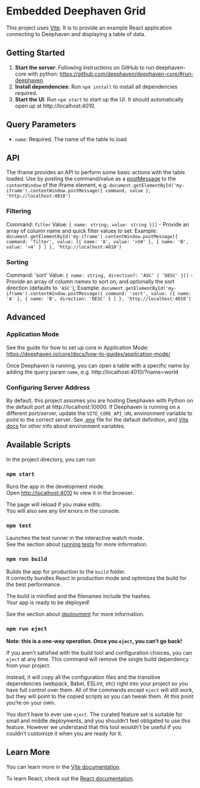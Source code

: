 # Embedded Deephaven Grid

This project uses [Vite](https://vitejs.dev/). It is to provide an example React application connecting to Deephaven and displaying a table of data.

## Getting Started

1. **Start the server**: Following instructions on GitHub to run deephaven-core with python: https://github.com/deephaven/deephaven-core/#run-deephaven.
2. **Install dependencies**: Run `npm install` to install all dependencies required.
3. **Start the UI**: Run `npm start` to start up the UI. It should automatically open up at http://localhost:4010.

## Query Parameters

- `name`: Required. The name of the table to load

## API

The iframe provides an API to perform some basic actions with the table loaded. Use by posting the command/value as a [postMessage](https://developer.mozilla.org/en-US/docs/Web/API/Window/postMessage) to the `contentWindow` of the iframe element, e.g. `document.getElementById('my-iframe').contentWindow.postMessage({ command, value }, 'http://localhost:4010')`

### Filtering

Command: `filter`
Value: `{ name: string; value: string }[]` - Provide an array of column name and quick filter values to set.
Example: `document.getElementById('my-iframe').contentWindow.postMessage({ command: 'filter', value: [{ name: 'A', value: '>50' }, { name: 'B', value: '<4' } ] }, 'http://localhost:4010')`

### Sorting

Command: 'sort'
Value: `{ name: string, direction?: 'ASC' | 'DESC' }[]` - Provide an array of column names to sort on, and optionally the sort direction (defaults to `'ASC'`);
Example: `document.getElementById('my-iframe').contentWindow.postMessage({ command: 'sort', value: [{ name: 'A' }, { name: 'B', direction: 'DESC' } ] }, 'http://localhost:4010')`

## Advanced

### Application Mode

See the guide for how to set up core in Application Mode: https://deephaven.io/core/docs/how-to-guides/application-mode/

Once Deephaven is running, you can open a table with a specific name by adding the query param `name`, e.g. http://localhost:4010/?name=world

### Configuring Server Address

By default, this project assumes you are hosting Deephaven with Python on the default port at http://localhost:10000. If Deephaven is running on a different port/server, update the `VITE_CORE_API_URL` environment variable to point to the correct server. See [.env](./.env) file for the default definition, and [Vite docs](https://vitejs.dev/guide/env-and-mode.html) for other info about environment variables.

## Available Scripts

In the project directory, you can run:

### `npm start`

Runs the app in the development mode.\
Open [http://localhost:4010](http://localhost:4010) to view it in the browser.

The page will reload if you make edits.\
You will also see any lint errors in the console.

### `npm test`

Launches the test runner in the interactive watch mode.\
See the section about [running tests](https://facebook.github.io/create-react-app/docs/running-tests) for more information.

### `npm run build`

Builds the app for production to the `build` folder.\
It correctly bundles React in production mode and optimizes the build for the best performance.

The build is minified and the filenames include the hashes.\
Your app is ready to be deployed!

See the section about [deployment](https://facebook.github.io/create-react-app/docs/deployment) for more information.

### `npm run eject`

**Note: this is a one-way operation. Once you `eject`, you can’t go back!**

If you aren’t satisfied with the build tool and configuration choices, you can `eject` at any time. This command will remove the single build dependency from your project.

Instead, it will copy all the configuration files and the transitive dependencies (webpack, Babel, ESLint, etc) right into your project so you have full control over them. All of the commands except `eject` will still work, but they will point to the copied scripts so you can tweak them. At this point you’re on your own.

You don’t have to ever use `eject`. The curated feature set is suitable for small and middle deployments, and you shouldn’t feel obligated to use this feature. However we understand that this tool wouldn’t be useful if you couldn’t customize it when you are ready for it.

## Learn More

You can learn more in the [Vite documentation](https://vitejs.dev/guide/).

To learn React, check out the [React documentation](https://reactjs.org/).
